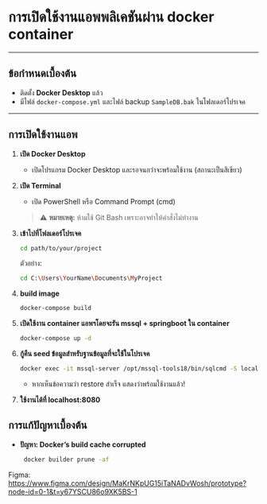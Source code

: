 # การเปิดใช้งานแอพพลิเคชันผ่าน docker container

---

## ข้อกำหนดเบื้องต้น

- ติดตั้ง **Docker Desktop** แล้ว
- มีไฟล์ `docker-compose.yml` และไฟล์ backup `SampleDB.bak` ในโฟลเดอร์โปรเจค

---

## การเปิดใช้งานแอพ

1. **เปิด Docker Desktop**

   - เปิดโปรแกรม Docker Desktop และรอจนกว่าจะพร้อมใช้งาน (สถานะเป็นสีเขียว)

2. **เปิด Terminal**

   - เปิด PowerShell หรือ Command Prompt (cmd)

   > ⚠️ **หมายเหตุ:** ห้ามใช้ Git Bash เพราะอาจทำให้คำสั่งไม่ทำงาน

3. **เข้าไปที่โฟลเดอร์โปรเจค**

   ```bash
   cd path/to/your/project
   ```
   ตัวอย่าง:
   ```bash
   cd C:\Users\YourName\Documents\MyProject
   ```

4. **build image**

   ```bash
   docker-compose build
   ```
   
5. **เปิดใช้งาน container แอพฯโดยจะรัน mssql + springboot ใน container**

   ```bash
   docker-compose up -d
   ```

6. **กู้คืน seed ข้อมูลสำหรับฐานข้อมูลที่จะใช้ในโปรเจค**

   ```bash
   docker exec -it mssql-server /opt/mssql-tools18/bin/sqlcmd -S localhost -U sa -P "MyStrong!Pass123" -C -Q "RESTORE DATABASE [SampleDB] FROM DISK = '/backups/SampleDB.bak' WITH MOVE 'SampleDB' TO '/var/opt/mssql/data/SampleDB.mdf', MOVE 'SampleDB_log' TO '/var/opt/mssql/data/SampleDB_log.ldf', REPLACE"
   ```
   - หากเห็นข้อความว่า restore สำเร็จ แสดงว่าพร้อมใช้งานแล้ว!  

7. **ใช้งานได้ที่ localhost:8080**

## การแก้ปัญหาเบื้องต้น

- **ปัญหา: Docker’s build cache corrupted**

  ```bash
   docker builder prune -af
   ```

Figma: https://www.figma.com/design/MaKrNKpUG15iTaNADvWosh/prototype?node-id=0-1&t=y67YSCU86o9XK5BS-1

